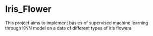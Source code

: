 # Iris_Flower
This project aims to implement basics of supervised machine learning through KNN model on a data of different types of iris flowers
